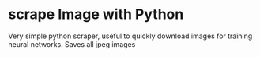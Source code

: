 # scrape Image with Python

<p>Very simple python scraper, useful to quickly download images for training neural networks. Saves all jpeg images</p>
